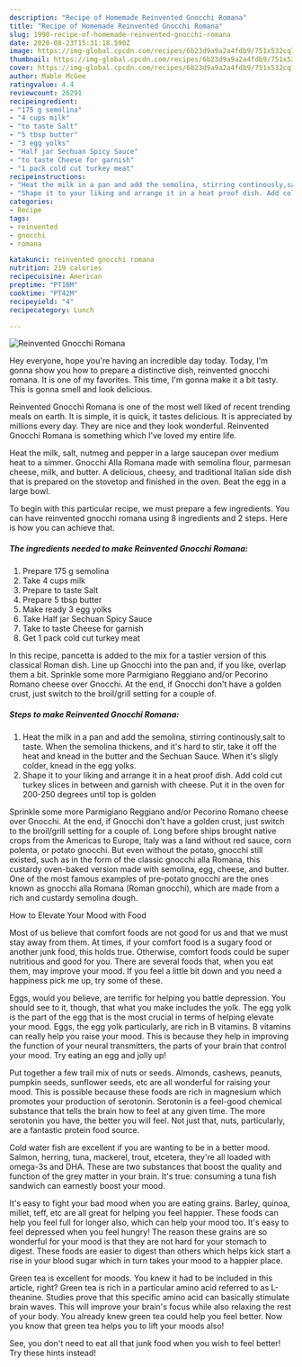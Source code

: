 ```yaml
---
description: "Recipe of Homemade Reinvented Gnocchi Romana"
title: "Recipe of Homemade Reinvented Gnocchi Romana"
slug: 1990-recipe-of-homemade-reinvented-gnocchi-romana
date: 2020-08-23T15:31:18.590Z
image: https://img-global.cpcdn.com/recipes/6b23d9a9a2a4fdb9/751x532cq70/reinvented-gnocchi-romana-recipe-main-photo.jpg
thumbnail: https://img-global.cpcdn.com/recipes/6b23d9a9a2a4fdb9/751x532cq70/reinvented-gnocchi-romana-recipe-main-photo.jpg
cover: https://img-global.cpcdn.com/recipes/6b23d9a9a2a4fdb9/751x532cq70/reinvented-gnocchi-romana-recipe-main-photo.jpg
author: Mable McGee
ratingvalue: 4.4
reviewcount: 26291
recipeingredient:
- "175 g semolina"
- "4 cups milk"
- "to taste Salt"
- "5 tbsp butter"
- "3 egg yolks"
- "Half jar Sechuan Spicy Sauce"
- "to taste Cheese for garnish"
- "1 pack cold cut turkey meat"
recipeinstructions:
- "Heat the milk in a pan and add the semolina, stirring continously,salt to taste. When the semolina thickens, and it&#39;s hard to stir, take it off the heat and knead in the butter and the Sechuan Sauce. When it&#39;s sligly colder, knead in the egg yolks."
- "Shape it to your liking and arrange it in a heat proof dish. Add cold cut turkey slices in between and garnish with cheese. Put it in the oven for 200-250 degrees until top is golden"
categories:
- Recipe
tags:
- reinvented
- gnocchi
- romana

katakunci: reinvented gnocchi romana 
nutrition: 219 calories
recipecuisine: American
preptime: "PT18M"
cooktime: "PT42M"
recipeyield: "4"
recipecategory: Lunch

---
```



![Reinvented Gnocchi Romana](https://img-global.cpcdn.com/recipes/6b23d9a9a2a4fdb9/751x532cq70/reinvented-gnocchi-romana-recipe-main-photo.jpg)

Hey everyone, hope you're having an incredible day today. Today, I'm gonna show you how to prepare a distinctive dish, reinvented gnocchi romana. It is one of my favorites. This time, I'm gonna make it a bit tasty. This is gonna smell and look delicious.

Reinvented Gnocchi Romana is one of the most well liked of recent trending meals on earth. It is simple, it is quick, it tastes delicious. It is appreciated by millions every day. They are nice and they look wonderful. Reinvented Gnocchi Romana is something which I've loved my entire life.

Heat the milk, salt, nutmeg and pepper in a large saucepan over medium heat to a simmer. Gnocchi Alla Romana made with semolina flour, parmesan cheese, milk, and butter. A delicious, cheesy, and traditional Italian side dish that is prepared on the stovetop and finished in the oven. Beat the egg in a large bowl.


To begin with this particular recipe, we must prepare a few ingredients. You can have reinvented gnocchi romana using 8 ingredients and 2 steps. Here is how you can achieve that.

<!--inarticleads1-->

##### The ingredients needed to make Reinvented Gnocchi Romana:

1. Prepare 175 g semolina
1. Take 4 cups milk
1. Prepare to taste Salt
1. Prepare 5 tbsp butter
1. Make ready 3 egg yolks
1. Take Half jar Sechuan Spicy Sauce
1. Take to taste Cheese for garnish
1. Get 1 pack cold cut turkey meat


In this recipe, pancetta is added to the mix for a tastier version of this classical Roman dish. Line up Gnocchi into the pan and, if you like, overlap them a bit. Sprinkle some more Parmigiano Reggiano and/or Pecorino Romano cheese over Gnocchi. At the end, if Gnocchi don&#39;t have a golden crust, just switch to the broil/grill setting for a couple of. 

<!--inarticleads2-->

##### Steps to make Reinvented Gnocchi Romana:

1. Heat the milk in a pan and add the semolina, stirring continously,salt to taste. When the semolina thickens, and it&#39;s hard to stir, take it off the heat and knead in the butter and the Sechuan Sauce. When it&#39;s sligly colder, knead in the egg yolks.
1. Shape it to your liking and arrange it in a heat proof dish. Add cold cut turkey slices in between and garnish with cheese. Put it in the oven for 200-250 degrees until top is golden


Sprinkle some more Parmigiano Reggiano and/or Pecorino Romano cheese over Gnocchi. At the end, if Gnocchi don&#39;t have a golden crust, just switch to the broil/grill setting for a couple of. Long before ships brought native crops from the Americas to Europe, Italy was a land without red sauce, corn polenta, or potato gnocchi. But even without the potato, gnocchi still existed, such as in the form of the classic gnocchi alla Romana, this custardy oven-baked version made with semolina, egg, cheese, and butter. One of the most famous examples of pre-potato gnocchi are the ones known as gnocchi alla Romana (Roman gnocchi), which are made from a rich and custardy semolina dough. 

How to Elevate Your Mood with Food


Most of us believe that comfort foods are not good for us and that we must stay away from them. At times, if your comfort food is a sugary food or another junk food, this holds true. Otherwise, comfort foods could be super nutritious and good for you. There are several foods that, when you eat them, may improve your mood. If you feel a little bit down and you need a happiness pick me up, try some of these.

Eggs, would you believe, are terrific for helping you battle depression. You should see to it, though, that what you make includes the yolk. The egg yolk is the part of the egg that is the most crucial in terms of helping elevate your mood. Eggs, the egg yolk particularly, are rich in B vitamins. B vitamins can really help you raise your mood. This is because they help in improving the function of your neural transmitters, the parts of your brain that control your mood. Try eating an egg and jolly up!

Put together a few trail mix of nuts or seeds. Almonds, cashews, peanuts, pumpkin seeds, sunflower seeds, etc are all wonderful for raising your mood. This is possible because these foods are rich in magnesium which promotes your production of serotonin. Serotonin is a feel-good chemical substance that tells the brain how to feel at any given time. The more serotonin you have, the better you will feel. Not just that, nuts, particularly, are a fantastic protein food source.

Cold water fish are excellent if you are wanting to be in a better mood. Salmon, herring, tuna, mackerel, trout, etcetera, they're all loaded with omega-3s and DHA. These are two substances that boost the quality and function of the grey matter in your brain. It's true: consuming a tuna fish sandwich can earnestly boost your mood. 

It's easy to fight your bad mood when you are eating grains. Barley, quinoa, millet, teff, etc are all great for helping you feel happier. These foods can help you feel full for longer also, which can help your mood too. It's easy to feel depressed when you feel hungry! The reason these grains are so wonderful for your mood is that they are not hard for your stomach to digest. These foods are easier to digest than others which helps kick start a rise in your blood sugar which in turn takes your mood to a happier place.

Green tea is excellent for moods. You knew it had to be included in this article, right? Green tea is rich in a particular amino acid referred to as L-theanine. Studies prove that this specific amino acid can basically stimulate brain waves. This will improve your brain's focus while also relaxing the rest of your body. You already knew green tea could help you feel better. Now you know that green tea helps you to lift your moods also!

See, you don't need to eat all that junk food when you wish to feel better! Try  these hints  instead!

